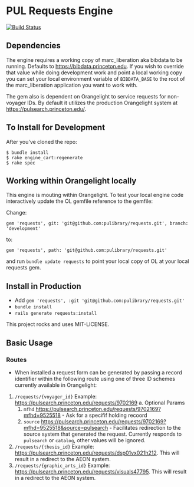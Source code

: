 # PUL Requests Engine

[![Build Status](https://travis-ci.org/pulibrary/requests.svg?branch=master)](https://travis-ci.org/pulibrary/requests)

## Dependencies

The engine requires a working copy of marc_liberation aka bibdata to be running. Defaults to https://bibdata.princeton.edu. If you wish to override that value while doing development work and point a local working copy you can set your local environment variable of ```BIBDATA_BASE``` to the root of the marc_liberation application you want to work with. 

The gem also is dependent on Orangelight to service requests for non-voyager IDs. By default it utilizes the production Orangelight system at https://pulsearch.princeton.edu/.

## To Install for Development

After you've cloned the repo:

```
$ bundle install
$ rake engine_cart:regenerate
$ rake spec
```

## Working within Orangelight locally
This engine is mouting within Orangelight. To test your local engine code interactively update the OL gemfile reference to the gemfile:

Change:
```
gem 'requests', git: 'git@github.com:pulibrary/requests.git', branch: 'development'
```

to:
```
gem 'requests', path: 'git@github.com:pulibrary/requests.git'
```

and run ```bundle update requests``` to point your local copy of OL at your local requests gem.


## Install in Production

* Add ```gem 'requests', :git 'git@github.com:pulibrary/requests.git'```
* ```bundle install```
* ```rails generate requests:install```

This project rocks and uses MIT-LICENSE.

## Basic Usage

### Routes
* When installed a request form can be generated by passing a record identifier within the following route using one of three ID schemes currently available in Orangelight:

1. ```/requests/{voyager_id}``` Example: https://pulsearch.princeton.edu/requests/9702169
  a. Optional Params
    1. ```mfhd``` https://pulsearch.princeton.edu/requests/9702169?mfhd=9525518 - Ask for a specifif holding recoord
    2. ```source``` https://pulsearch.princeton.edu/requests/9702169?mfhd=9525518&source=pulsearch - Facilitates redirection to the source system that generated the request. Currently responds to ```pulsearch``` or ```catalog```, other values will be ignored.
2. ```/requests/{thesis_id}``` Example: https://pulsearch.princeton.edu/requests/dsp01vx021h212. This will result in a redirect to the AEON system. 
3. ```/requests/{graphic_arts_id}``` Example: https://pulsearch.princeton.edu/requests/visuals47795. This will result in a redirect to the AEON system.

